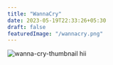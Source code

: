 ```yaml
---
title: "WannaCry"
date: 2023-05-19T22:33:26+05:30
draft: false
featuredImage: "/wannacry.png"
---
```

![wanna-cry-thumbnail](/wannacry.png)
hii
